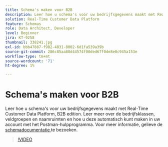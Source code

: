 ```yaml
---
title: Schema's maken voor B2B
description: Leer hoe u schema's voor uw bedrijfsgegevens maakt met Real-Time Customer Data Platform, B2B edition.
solution: Real-Time Customer Data Platform
feature: Schemas
role: Data Architect, Developer
level: Beginner
jira: KT-9258
thumbnail: 338241.jpg
exl-id: bbb47887-f982-4831-8002-6d1fa539a39b
source-git-commit: 286c85aa88d44574f00ded67f0de8e0c945a153e
workflow-type: tm+mt
source-wordcount: '71'
ht-degree: 1%

---
```


# Schema&#39;s maken voor B2B

Leer hoe u schema&#39;s voor uw bedrijfsgegevens maakt met Real-Time Customer Data Platform, B2B edition. Leer meer over de bedrijfsklassen, veldgroepen en naamruimten en hoe u deze automatisch kunt maken in uw account met het Postman-hulpprogramma. Voor meer informatie, gelieve de [ schemadocumentatie ](https://experienceleague.adobe.com/docs/experience-platform/xdm/home.html?lang=nl) te bezoeken.

>[!VIDEO](https://video.tv.adobe.com/v/3453399?learn=on&enablevpops&captions=dut)
